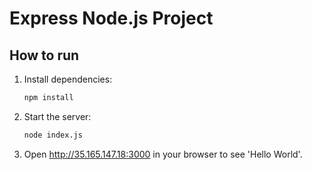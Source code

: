 # Express Node.js Project

## How to run

1. Install dependencies:
   ```sh
   npm install
   ```
2. Start the server:
   ```sh
   node index.js
   ```
3. Open http://35.165.147.18:3000 in your browser to see 'Hello World'.
